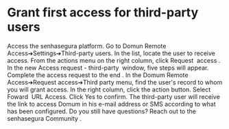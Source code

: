 # Grant first access for third-party users 

Access the senhasegura platform.
Go to 
Domun Remote Access➔Settings➔Third-party users.
In the list, locate the user to receive access.
From the actions menu on the right column, click 
Request
 access
.
In the new 
Access request - third-party 
window, five steps will appear.
 
Complete the access request to the end
.
In the 
Domum Remote Access➔Request access➔Third party
 menu, find the user's record to whom you will grant access.
In the right column, click the action button.
Select 
Foward
 URL Access.
Click 
Yes
 to confirm.
The third-party user will receive the link to access Domum in his e-mail address or SMS according to what has been configured.
Do you still have questions? Reach out to the 
senhasegura Community
.